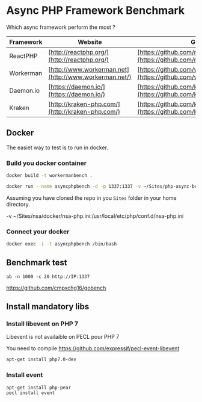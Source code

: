 # Async PHP Framework Benchmark

Which async framework perform the most ?



| Framework | Website                                  | Github                                   |
| --------- | ---------------------------------------- | ---------------------------------------- |
| ReactPHP  | [http://reactphp.org/](http://reactphp.org/) | [https://github.com/reactphp](https://github.com/reactphp) |
| Workerman | [http://www.workerman.net](http://www.workerman.net/) | [https://github.com/walkor/Workerman](https://github.com/walkor/Workerman) |
| Daemon.io | [https://daemon.io/](https://daemon.io/) | [https://github.com/kakserpom/phpdaemon](https://github.com/kakserpom/phpdaemon) |
| Kraken    | [http://kraken-php.com/](http://kraken-php.com/) | [https://github.com/kraken-php/framework](https://github.com/kraken-php/framework) |





## Docker

The easiet way to test is to run in docker.

### Build you docker container

```sh
docker build -t workermanbench .

docker run --name asyncphpbench -d -p 1337:1337 -v ~/Sites/php-async-benchmark:/home/benchmark php:7
```
Assuming you have cloned the repo in you `Sites` folder in your home directory.

-v ~/Sites/nsa/docker/nsa-php.ini:/usr/local/etc/php/conf.d/nsa-php.ini 

### Connect your docker


```sh
docker exec -i -t asyncphpbench /bin/bash
```



## Benchmark test

```
ab -n 1000 -c 20 http://IP:1337
```

https://github.com/cmpxchg16/gobench

## Install mandatory libs

### Install libevent on PHP 7

Libevent is not availaible on PECL pour PHP 7

You need to compile https://github.com/expressif/pecl-event-libevent

```sh
apt-get install php7.0-dev

```

### Install event 

```
apt-get install php-pear
pecl install event
```